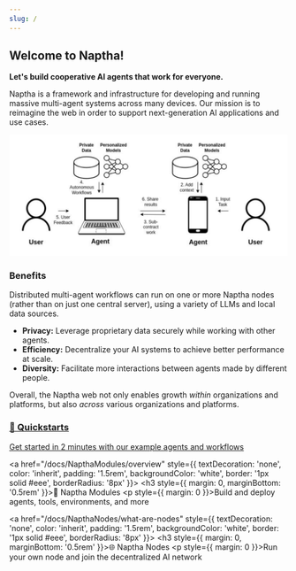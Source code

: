 ```yaml
---
slug: /
---
```


## Welcome to Naptha!

**Let's build cooperative AI agents that work for everyone.**

Naptha is a framework and infrastructure for developing and running massive multi-agent systems across many devices. Our mission is to reimagine the web in order to support next-generation AI applications and use cases.

![](/img/multi-node-flow.png)

### Benefits
Distributed multi-agent workflows can run on one or more Naptha nodes (rather than on just one central server), using a variety of LLMs and local data sources.

* **Privacy:** Leverage proprietary data securely while working with other agents.
* **Efficiency:** Decentralize your AI systems to achieve better performance at scale.
* **Diversity:** Facilitate more interactions between agents made by different people.

Overall, the Naptha web not only enables growth *within* organizations and platforms, but also *across* various organizations and platforms.

<div style={{ 
  display: 'grid', 
  gridTemplateColumns: 'repeat(2, 1fr)', 
  gap: '1rem',
  marginTop: '2rem'
}}>
  <a href="/docs/Examples/HelloWorld" style={{
    textDecoration: 'none',
    color: 'inherit',
    padding: '1.5rem',
    backgroundColor: 'white',
    border: '1px solid #eee',
    borderRadius: '8px'
  }}>
    <h3 style={{ margin: 0, marginBottom: '0.5rem' }}>🚀 Quickstarts</h3>
    <p style={{ margin: 0 }}>Get started in 2 minutes with our example agents and workflows</p>
  </a>
  
  <a href="/docs/NapthaModules/overview" style={{
    textDecoration: 'none',
    color: 'inherit',
    padding: '1.5rem',
    backgroundColor: 'white',
    border: '1px solid #eee',
    borderRadius: '8px'
  }}>
    <h3 style={{ margin: 0, marginBottom: '0.5rem' }}>🤖 Naptha Modules</h3>
    <p style={{ margin: 0 }}>Build and deploy agents, tools, environments, and more</p>
  </a>
  
  <a href="/docs/NapthaNodes/what-are-nodes" style={{
    textDecoration: 'none',
    color: 'inherit',
    padding: '1.5rem',
    backgroundColor: 'white',
    border: '1px solid #eee',
    borderRadius: '8px'
  }}>
    <h3 style={{ margin: 0, marginBottom: '0.5rem' }}>🌐 Naptha Nodes</h3>
    <p style={{ margin: 0 }}>Run your own node and join the decentralized AI network</p>
  </a>

</div>
